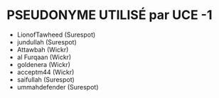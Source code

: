 # PSEUDONYME UTILISÉ par UCE -1

- LionofTawheed (Surespot)
- jundullah (Surespot)
- Attawbah (Wickr)
- al Furqaan (Wickr)
- goldenera (Wickr)
- acceptm44 (Wickr)
- saifullah (Surespot)
- ummahdefender (Surespot)